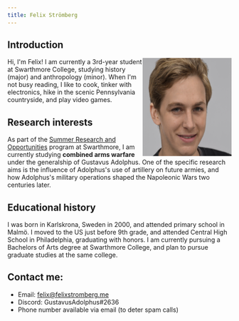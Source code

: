 ```yaml
---
title: Felix Strömberg
---
```


## Introduction

<img src="felix.png"
     style="float: right; width: 200px; height: 220px" />
    
Hi, I'm Felix! I am currently a 3rd-year student at Swarthmore College, studying history (major) and anthropology (minor). When I'm not busy reading, I like to cook, tinker with electronics, hike in the scenic Pennsylvania countryside, and play video games.

## Research interests

As part of the [Summer Research and Opportunities](https://www.swarthmore.edu/summer-research-opportunities) program at Swarthmore, I am currently
studying **combined arms warfare** under the generalship of Gustavus Adolphus. One of the specific research aims is the influence of Adolphus's use of artillery on future armies, and how Adolphus's military operations shaped the Napoleonic Wars two centuries later.

## Educational history

I was born in Karlskrona, Sweden in 2000, and attended primary school in Malmö. I moved to the US just before 9th grade, and attended Central High School in Philadelphia, graduating with honors. I am currently pursuing a Bachelors of Arts degree at Swarthmore College, and plan to pursue graduate studies at the same college.

## Contact me:

- Email: felix@felixstromberg.me
- Discord: GustavusAdolphus#2636
- Phone number available via email (to deter spam calls)
